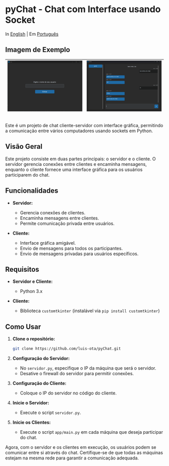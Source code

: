 # pyChat - Chat com Interface usando Socket

In [English](README.md) | Em [Português](README_PTBR.md)

## Imagem de Exemplo

| ![img](img/entrar.png) | ![img](img/chat.png) |
| ---------------------- | -------------------- |

##

Este é um projeto de chat cliente-servidor com interface gráfica, permitindo a comunicação entre vários computadores usando sockets em Python.

## Visão Geral

Este projeto consiste em duas partes principais: o servidor e o cliente. O servidor gerencia conexões entre clientes e encaminha mensagens, enquanto o cliente fornece uma interface gráfica para os usuários participarem do chat.

## Funcionalidades

- **Servidor:**
  - Gerencia conexões de clientes.
  - Encaminha mensagens entre clientes.
  - Permite comunicação privada entre usuários.

- **Cliente:**
  - Interface gráfica amigável.
  - Envio de mensagens para todos os participantes.
  - Envio de mensagens privadas para usuários específicos.

## Requisitos

- **Servidor e Cliente:**
  - Python 3.x

- **Cliente:**
  - Biblioteca `customtkinter` (instalável via `pip install customtkinter`)

## Como Usar

1. **Clone o repositório:**

   ```bash
   git clone https://github.com/luis-ota/pyChat.git

   ```

2. **Configuração do Servidor:**
   - No  `servidor.py`, especifique o IP da máquina que será o servidor.
   - Desative o firewall do servidor para permitir conexões.

3. **Configuração do Cliente:**
   - Coloque o IP do servidor no código do cliente.

4. **Inicie o Servidor:**
   - Execute o script `servidor.py`.

5. **Inicie os Clientes:**
   - Execute o script `app/main.py` em cada máquina que deseja participar do chat.

Agora, com o servidor e os clientes em execução, os usuários podem se comunicar entre si através do chat. Certifique-se de que todas as máquinas estejam na mesma rede para garantir a comunicação adequada.
  
